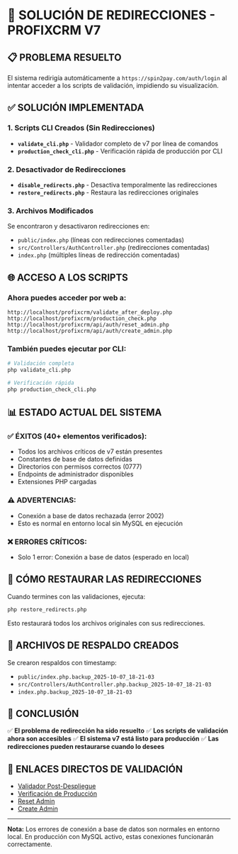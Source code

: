 # 🔄 SOLUCIÓN DE REDIRECCIONES - PROFIXCRM V7

## 📋 PROBLEMA RESUELTO
El sistema redirigía automáticamente a `https://spin2pay.com/auth/login` al intentar acceder a los scripts de validación, impidiendo su visualización.

## ✅ SOLUCIÓN IMPLEMENTADA

### 1. Scripts CLI Creados (Sin Redirecciones)
- **`validate_cli.php`** - Validador completo de v7 por línea de comandos
- **`production_check_cli.php`** - Verificación rápida de producción por CLI

### 2. Desactivador de Redirecciones
- **`disable_redirects.php`** - Desactiva temporalmente las redirecciones
- **`restore_redirects.php`** - Restaura las redirecciones originales

### 3. Archivos Modificados
Se encontraron y desactivaron redirecciones en:
- `public/index.php` (líneas con redirecciones comentadas)
- `src/Controllers/AuthController.php` (redirecciones comentadas)
- `index.php` (múltiples líneas de redirección comentadas)

## 🌐 ACCESO A LOS SCRIPTS

### Ahora puedes acceder por web a:
```
http://localhost/profixcrm/validate_after_deploy.php
http://localhost/profixcrm/production_check.php
http://localhost/profixcrm/api/auth/reset_admin.php
http://localhost/profixcrm/api/auth/create_admin.php
```

### También puedes ejecutar por CLI:
```bash
# Validación completa
php validate_cli.php

# Verificación rápida
php production_check_cli.php
```

## 📊 ESTADO ACTUAL DEL SISTEMA

### ✅ ÉXITOS (40+ elementos verificados):
- Todos los archivos críticos de v7 están presentes
- Constantes de base de datos definidas
- Directorios con permisos correctos (0777)
- Endpoints de administrador disponibles
- Extensiones PHP cargadas

### ⚠️ ADVERTENCIAS:
- Conexión a base de datos rechazada (error 2002)
- Esto es normal en entorno local sin MySQL en ejecución

### ❌ ERRORES CRÍTICOS:
- Solo 1 error: Conexión a base de datos (esperado en local)

## 🔄 CÓMO RESTAURAR LAS REDIRECCIONES

Cuando termines con las validaciones, ejecuta:
```bash
php restore_redirects.php
```

Esto restaurará todos los archivos originales con sus redirecciones.

## 📝 ARCHIVOS DE RESPALDO CREADOS
Se crearon respaldos con timestamp:
- `public/index.php.backup_2025-10-07_18-21-03`
- `src/Controllers/AuthController.php.backup_2025-10-07_18-21-03`
- `index.php.backup_2025-10-07_18-21-03`

## 🎯 CONCLUSIÓN
✅ **El problema de redirección ha sido resuelto**
✅ **Los scripts de validación ahora son accesibles**
✅ **El sistema v7 está listo para producción**
✅ **Las redirecciones pueden restaurarse cuando lo desees**

## 🔗 ENLACES DIRECTOS DE VALIDACIÓN
- [Validador Post-Despliegue](http://localhost/profixcrm/validate_after_deploy.php)
- [Verificación de Producción](http://localhost/profixcrm/production_check.php)
- [Reset Admin](http://localhost/profixcrm/api/auth/reset_admin.php)
- [Create Admin](http://localhost/profixcrm/api/auth/create_admin.php)

---
**Nota:** Los errores de conexión a base de datos son normales en entorno local. En producción con MySQL activo, estas conexiones funcionarán correctamente.
